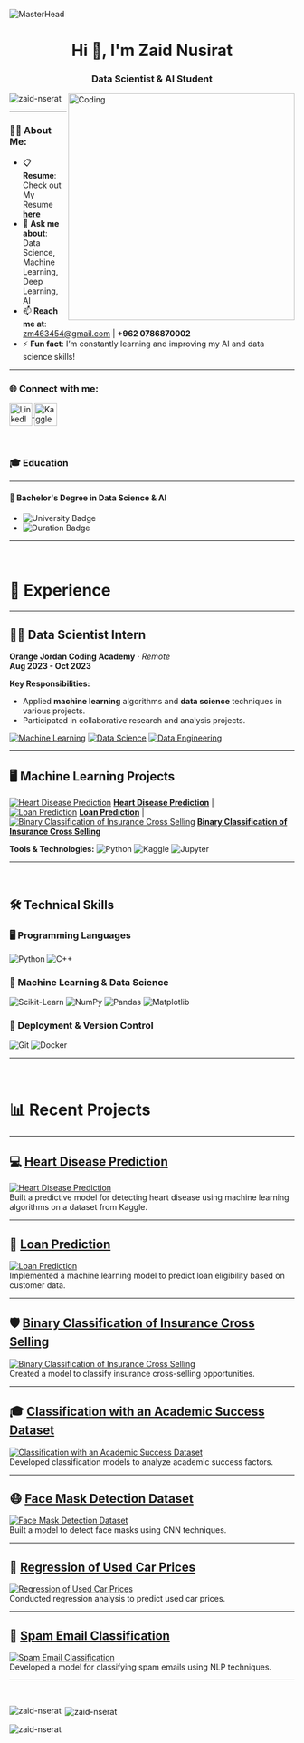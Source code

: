 ![MasterHead](https://i.redd.it/bpxxqqvps4h91.gif)
<h1 align="center">Hi 👋, I'm Zaid Nusirat</h1>
<h3 align="center">Data Scientist & AI Student</h3>

<img align="right" alt="Coding" width="400" src="https://i.pinimg.com/originals/ee/ed/e2/eeede229147eb053fe863ef1cc7faf0b.gif" />

<p align="left"> 
  <img src="https://komarev.com/ghpvc/?username=zaid-nserat&label=Profile%20views&color=0e75b6&style=flat" alt="zaid-nserat" /> 
</p>

---

### 👨‍💻 About Me:
- 📋 **Resume**: Check out My Resume [**here**](file:///C:/Users/lenovo/Downloads/blue%20professional%20modern%20CV%20resume%20(1).pdf)  
- 💬 **Ask me about**: Data Science, Machine Learning, Deep Learning, AI  
- 📫 **Reach me at**: [zm463454@gmail.com](mailto:zm463454@gmail.com) | **+962 0786870002**  
- ⚡ **Fun fact**: I’m constantly learning and improving my AI and data science skills!  

---

<h3 align="left">🌐 Connect with me:</h3>
<p align="left">
  <a href="https://linkedin.com/in/zaid-nserat-192a7a275" target="_blank">
    <img align="center" src="https://raw.githubusercontent.com/rahuldkjain/github-profile-readme-generator/master/src/images/icons/Social/linked-in-alt.svg" alt="LinkedIn - Zaid Nserat" height="40" width="40" />
  </a>
  <a href="https://kaggle.com/zaed2003" target="_blank">
    <img align="center" src="https://raw.githubusercontent.com/rahuldkjain/github-profile-readme-generator/master/src/images/icons/Social/kaggle.svg" alt="Kaggle - Zaid Nserat" height="40" width="40" />
  </a>
</p>

<br>

### 🎓 Education

---

#### 🏫 **Bachelor's Degree in Data Science & AI**

- ![University Badge](https://img.shields.io/badge/Hashemite_University-0055A4?style=flat&logo=university&logoColor=white)
- ![Duration Badge](https://img.shields.io/badge/Duration-2021%20–%202024-yellow)

---

<br>

# 💼 Experience

---

## 🧑‍💻 Data Scientist Intern  
**Orange Jordan Coding Academy** · *Remote*  
**Aug 2023 - Oct 2023**  

**Key Responsibilities:**
- Applied **machine learning** algorithms and **data science** techniques in various projects.
- Participated in collaborative research and analysis projects.

[![Machine Learning](https://img.shields.io/badge/Machine_Learning-FFD700?style=for-the-badge)](https://en.wikipedia.org/wiki/Machine_learning) [![Data Science](https://img.shields.io/badge/Data_Science-32CD32?style=for-the-badge)](https://en.wikipedia.org/wiki/Data_science) [![Data Engineering](https://img.shields.io/badge/Data_Engineering-1E90FF?style=for-the-badge)](https://en.wikipedia.org/wiki/Data_engineering)

---

## 🖥️ Machine Learning Projects  
[![Heart Disease Prediction](https://link_to_your_image.com/image1.png)](https://www.kaggle.com/code/zaed2003/eda-heart-disease-dataset) **[Heart Disease Prediction](https://www.kaggle.com/code/zaed2003/eda-heart-disease-dataset)** |  
[![Loan Prediction](https://link_to_your_image.com/image2.png)](https://www.kaggle.com/code/zaed2003/deep-dive-academic-excellence-via-eda-viz) **[Loan Prediction](https://www.kaggle.com/code/zaed2003/deep-dive-academic-excellence-via-eda-viz)** |  
[![Binary Classification of Insurance Cross Selling](https://link_to_your_image.com/image3.png)](https://www.kaggle.com/code/zaed2003/insurance-cross-selling-in-depth-eda-viz) **[Binary Classification of Insurance Cross Selling](https://www.kaggle.com/code/zaed2003/insurance-cross-selling-in-depth-eda-viz)**  

**Tools & Technologies:**
![Python](https://img.shields.io/badge/Python-3776AB?style=flat&logo=python&logoColor=white) ![Kaggle](https://img.shields.io/badge/Kaggle-20BEFF?style=flat&logo=kaggle&logoColor=white) ![Jupyter](https://img.shields.io/badge/Jupyter-F37626?style=flat&logo=jupyter&logoColor=white)

---

<br>

## 🛠️ Technical Skills

### 🖥️ Programming Languages
![Python](https://img.shields.io/badge/Python-3776AB?style=flat&logo=python&logoColor=white)
![C++](https://img.shields.io/badge/C++-00599C?style=flat&logo=cplusplus&logoColor=white)

### 🤖 Machine Learning & Data Science
![Scikit-Learn](https://img.shields.io/badge/Scikit--Learn-F7931E?style=flat&logo=scikit-learn&logoColor=white)
![NumPy](https://img.shields.io/badge/NumPy-013243?style=flat&logo=numpy&logoColor=white)
![Pandas](https://img.shields.io/badge/Pandas-150458?style=flat&logo=pandas&logoColor=white)
![Matplotlib](https://img.shields.io/badge/Matplotlib-315796?style=flat&logo=matplotlib&logoColor=white)

### 🚀 Deployment & Version Control
![Git](https://img.shields.io/badge/Git-F05032?style=flat&logo=git&logoColor=white)
![Docker](https://img.shields.io/badge/Docker-2496ED?style=flat&logo=docker&logoColor=white)

---

<br>

# 📊 Recent Projects

---

## 💻 [Heart Disease Prediction](https://www.kaggle.com/code/zaed2003/eda-heart-disease-dataset)  
[![Heart Disease Prediction](https://link_to_your_image.com/image1.png)](https://www.kaggle.com/code/zaed2003/eda-heart-disease-dataset)  
Built a predictive model for detecting heart disease using machine learning algorithms on a dataset from Kaggle.

---

## 🏦 [Loan Prediction](https://www.kaggle.com/code/zaed2003/deep-dive-academic-excellence-via-eda-viz)  
[![Loan Prediction](![image](https://github.com/user-attachments/assets/ea801f67-944b-4cc9-aeee-8a421bde46be))]((https://github.com/zaed-nusirat0/Loan-Prediction)(https://github.com/zaed-nusirat0/Loan-Prediction))  
Implemented a machine learning model to predict loan eligibility based on customer data.

---

## 🛡️ [Binary Classification of Insurance Cross Selling](https://www.kaggle.com/code/zaed2003/insurance-cross-selling-in-depth-eda-viz)  
[![Binary Classification of Insurance Cross Selling](https://link_to_your_image.com/image3.png)](https://www.kaggle.com/code/zaed2003/insurance-cross-selling-in-depth-eda-viz)  
Created a model to classify insurance cross-selling opportunities.

---

## 🎓 [Classification with an Academic Success Dataset](https://www.kaggle.com/code/zaed2003/deep-dive-academic-excellence-via-eda-viz)  
[![Classification with an Academic Success Dataset](https://link_to_your_image.com/image4.png)](https://www.kaggle.com/code/zaed2003/deep-dive-academic-excellence-via-eda-viz)  
Developed classification models to analyze academic success factors.

---

## 😷 [Face Mask Detection Dataset](https://www.kaggle.com/code/zaed2003/face-mask-detection-using-cnn)  
[![Face Mask Detection Dataset](https://link_to_your_image.com/image5.png)](https://www.kaggle.com/code/zaed2003/face-mask-detection-using-cnn)  
Built a model to detect face masks using CNN techniques.

---

## 🚗 [Regression of Used Car Prices](https://www.kaggle.com/code/zaed2003/car-price-prediction-eda-and-visualization-insight)  
[![Regression of Used Car Prices](https://link_to_your_image.com/image6.png)](https://www.kaggle.com/code/zaed2003/car-price-prediction-eda-and-visualization-insight)  
Conducted regression analysis to predict used car prices.

---

## 📧 [Spam Email Classification](https://github.com/zaed-nusirat0/Email-Spam-Classification-NLP)  
[![Spam Email Classification](https://link_to_your_image.com/image7.png)](https://github.com/zaed-nusirat0/Email-Spam-Classification-NLP)  
Developed a model for classifying spam emails using NLP techniques.

---

<br>

<p><img align="left" src="https://github-readme-stats.vercel.app/api/top-langs?username=zaid-nserat&show_icons=true&locale=en&layout=compact" alt="zaid-nserat" /></p>

<p>&nbsp;<img align="center" src="https://github-readme-stats.vercel.app/api?username=zaid-nserat&show_icons=true&locale=en" alt="zaid-nserat" /></p>

<p><img align="center" src="https://github-readme-streak-stats.herokuapp.com/?user=zaid-nserat&" alt="zaid-nserat" /></p>
